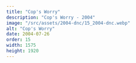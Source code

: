 ```yaml
---
title: "Cop's Worry"
description: "Cop's Worry - 2004"
image: "/src/assets/2004-dnc/15_2004-dnc.webp"
alt: "Cop's Worry"
date: 2004-07-26
order: 15
width: 1575
height: 1920
---
```

